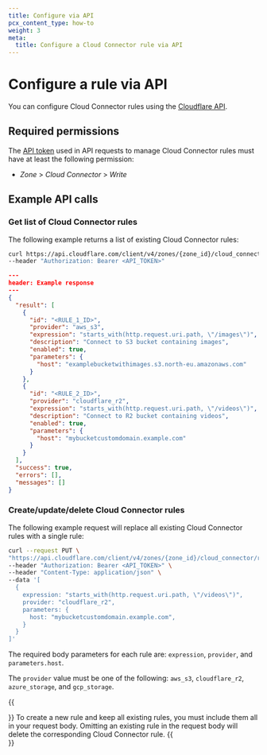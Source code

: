 ```yaml
---
title: Configure via API
pcx_content_type: how-to
weight: 3
meta:
  title: Configure a Cloud Connector rule via API
---
```


# Configure a rule via API

You can configure Cloud Connector rules using the [Cloudflare API](/fundamentals/api/).

## Required permissions

The [API token](/fundamentals/api/get-started/create-token/) used in API requests to manage Cloud Connector rules must have at least the following permission:

- _Zone_ > _Cloud Connector_ > _Write_

## Example API calls

### Get list of Cloud Connector rules

The following example returns a list of existing Cloud Connector rules:

```bash
curl https://api.cloudflare.com/client/v4/zones/{zone_id}/cloud_connector/rules \
--header "Authorization: Bearer <API_TOKEN>"
```

```json
---
header: Example response
---
{
  "result": [
    {
      "id": "<RULE_1_ID>",
      "provider": "aws_s3",
      "expression": "starts_with(http.request.uri.path, \"/images\")",
      "description": "Connect to S3 bucket containing images",
      "enabled": true,
      "parameters": {
        "host": "examplebucketwithimages.s3.north-eu.amazonaws.com"
      }
    },
    {
      "id": "<RULE_2_ID>",
      "provider": "cloudflare_r2",
      "expression": "starts_with(http.request.uri.path, \"/videos\")",
      "description": "Connect to R2 bucket containing videos",
      "enabled": true,
      "parameters": {
        "host": "mybucketcustomdomain.example.com"
      }
    }
  ],
  "success": true,
  "errors": [],
  "messages": []
}
```

### Create/update/delete Cloud Connector rules

The following example request will replace all existing Cloud Connector rules with a single rule:

```bash
curl --request PUT \
"https://api.cloudflare.com/client/v4/zones/{zone_id}/cloud_connector/rules" \
--header "Authorization: Bearer <API_TOKEN>" \
--header "Content-Type: application/json" \
--data '[
  {
    expression: "starts_with(http.request.uri.path, \"/videos\")",
    provider: "cloudflare_r2",
    parameters: {
      host: "mybucketcustomdomain.example.com",
    }
  }
]'
```

The required body parameters for each rule are: `expression`, `provider`, and `parameters.host`.

The `provider` value must be one of the following: `aws_s3`, `cloudflare_r2`, `azure_storage`, and `gcp_storage`.

{{<Aside type="warning" header="Warning">}}
To create a new rule and keep all existing rules, you must include them all in your request body. Omitting an existing rule in the request body will delete the corresponding Cloud Connector rule.
{{</Aside>}}
